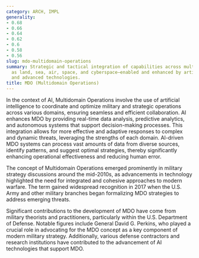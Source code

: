 ```yaml
---
category: ARCH, IMPL
generality:
- 0.68
- 0.66
- 0.64
- 0.62
- 0.6
- 0.58
- 0.56
slug: mdo-multidomain-operations
summary: Strategic and tactical integration of capabilities across multiple domains—such
  as land, sea, air, space, and cyberspace—enabled and enhanced by artificial intelligence
  and advanced technologies.
title: MDO (Multidomain Operations)
---
```


In the context of AI, Multidomain Operations involve the use of artificial intelligence to coordinate and optimize military and strategic operations across various domains, ensuring seamless and efficient collaboration. AI enhances MDO by providing real-time data analysis, predictive analytics, and autonomous systems that support decision-making processes. This integration allows for more effective and adaptive responses to complex and dynamic threats, leveraging the strengths of each domain. AI-driven MDO systems can process vast amounts of data from diverse sources, identify patterns, and suggest optimal strategies, thereby significantly enhancing operational effectiveness and reducing human error.

The concept of Multidomain Operations emerged prominently in military strategy discussions around the mid-2010s, as advancements in technology highlighted the need for integrated and cohesive approaches to modern warfare. The term gained widespread recognition in 2017 when the U.S. Army and other military branches began formalizing MDO strategies to address emerging threats.

Significant contributions to the development of MDO have come from military theorists and practitioners, particularly within the U.S. Department of Defense. Notable figures include General David G. Perkins, who played a crucial role in advocating for the MDO concept as a key component of modern military strategy. Additionally, various defense contractors and research institutions have contributed to the advancement of AI technologies that support MDO.